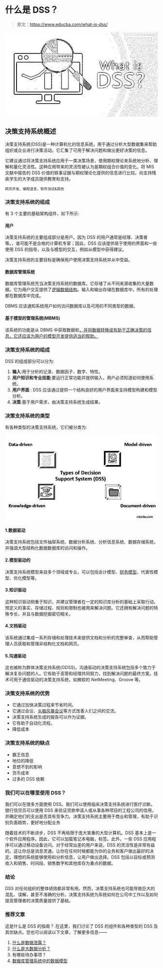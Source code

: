 # 什么是 DSS？

> 原文：<https://www.educba.com/what-is-dss/>

![What-is-DSS?](img/168c57bf024abbd535c381f4493dd867.png)



## 决策支持系统概述

决策支持系统(DSS)是一种计算机化的信息系统，用于通过分析大型数据集来帮助组织或企业进行决策活动。它汇集了可用于解决问题和做出更好决策的信息。

它建议通过将决策支持系统应用于一类决策场景，使用期权理论来系统地分析、理解和量化灵活性。这种应用带来的灵活性被认为是期权组合价值的变化。将 MIS 文献中报告的 DSS 价值的轶事证据与期权理论化提供的信息进行比较。向支持残疾学生的大学成员提供教育和支持。

<small>网页开发、编程语言、软件测试&其他</small>

### 决策支持系统的组成

有 3 个主要的基础架构组件，如下所示:

#### 用户

决策支持系统的主要组成部分是用户。因为 DSS 的用户通常是经理、决策者等。，谁可能不是合格的计算机专家；因此，DSS 应该提供易于使用的界面和一些使用 DSS 的指导，以及与模型的交互，例如从模型中获得建议。

决策支持系统的主要目标是确保用户使用决策支持系统并从中受益。

#### 数据库管理系统

数据库管理系统充当决策支持系统的数据库。它存储了从不同来源收集的大量数据。它为用户交互提供了[逻辑数据结构](https://www.educba.com/data-structure-interview-questions/)。输入和输出存储在数据库中。所有的处理都在数据库中完成。

DBMS 应该通知系统用户如何访问数据库以及可用的不同类型的数据。

#### 基于模型的管理系统(MBMS)

该系统的功能是从 DBMS 中获取数据和[，并将数据转换成有助于正确决策的信息。它还应该为用户的模型开发提供适当的帮助。](https://www.educba.com/what-is-dbms/)

### 决策支持系统的组成

DSS 的组成部分可以分为:

1.  **输入**:用于分析的记录、数据因子、数字、特性。
2.  **用户知识和专业技能**:要运行正常功能并提供输入，用户必须知道如何使用系统。
3.  **用户界面** : DSS 应该通过提供一个结构良好的用户界面来支持模型构建和模型分析。
4.  **决策**:基于用户需求，由决策支持系统生成结果。

### 决策支持系统的类型

有各种类型的决策支持系统，它们被分类为:

![Types of Decision Support System](img/c23aab321927494a87868a538f9c76f3.png)



#### 1.数据驱动

决策支持系统包括文件抽屉系统、数据分析系统、分析信息系统、数据存储系统，并强调大型结构化数据数据库的访问和操作。

#### 2.模型驱动的

决策支持系统模型来自多个领域或专业，可以包括会计模型、[财务模型](https://www.educba.com/types-of-financial-model/)、代表性模型、优化模型等。

#### 3.知识驱动

这种知识驱动侧重于知识，并建议管理者在一定的知识库分析的基础上采取行动。预定义的事实、存储过程、规则和限制也被用来解决问题。它还拥有解决问题的特殊专长，并且与数据挖掘密切相关。

#### 4.文档驱动

该系统通过集成一系列存储和处理技术来提供文档和分析的完整审查，从而帮助管理人员获取和管理非结构化文档和网页。

#### 5.沟通驱动

这也被称为群体决策支持系统(GDSS)。沟通驱动的决策支持系统包括多个致力于解决复杂问题的人。它有助于高管和经理共同努力，找到解决问题的最终方案。技术可用于通信驱动的决策支持系统，如微软的 NetMeeting、Groove 等。

### 决策支持系统的优势

*   它通过加快决策过程来节省时间。
*   它通过会议、[头脑风暴会议](https://www.educba.com/brainstorming-sessions/)等方式改善人们之间的交流。
*   决策支持系统生成的报告可以作为证据。
*   它有助于自动化流程。
*   降低成本

### 决策支持系统的缺点

*   霸王信息
*   地位的降低
*   意想不到的影响
*   货币成本
*   过多的 DSS 依赖

### 我们可以在哪里使用 DSS？

我们可以在很多方面使用 DSS。我们可以使用临床决策支持系统进行医疗诊断。银行信贷员可以使用 DSS 来验证贷款申请人或从事各种项目的工程公司的信用，并确定他们的支出是否具有竞争力。决策支持系统主要用于商业和管理，有助于识别负面趋势，更好地分配业务

随着技术的不断进步，DSS 不再局限于庞大笨重的大型计算机。DSS 基本上是一个软件应用程序。因此，它可以加载笔记本电脑，标签。此外，一些 DSS 应用程序可以通过移动设备访问。对于经常出差的用户来说，DSS 的灵活性是非常有益的。这让你总是消息灵通，让你在任何时候都能为你的业务和客户做出最好的决定。理想的系统能够使用和分析信息，让用户做出选择。DSS 包括以目标或预测收入和销售、时间段、销售数字和其他库存为重点的数据。

### 结论

DSS 对任何组织的整体绩效都非常有用。然而，决策支持系统也可能导致巨大的混乱、误解，甚至不准确的分析。决策支持系统为系统如何在公司中工作以及如何提高管理者的决策质量提供了基础。

### 推荐文章

这是什么是 DSS 的指南？.在这里，我们讨论了 DSS 的组件和各种类型的 DSS 及其优缺点。您也可以阅读以下文章，了解更多信息——

1.  [什么是数据泄露？](https://www.educba.com/what-is-data-breach/)
2.  [什么是大数据分析？](https://www.educba.com/what-is-big-data-analytics/)
3.  有哪些待办事项？
4.  [数据库管理系统中的数据模型](https://www.educba.com/data-models-in-dbms/)





